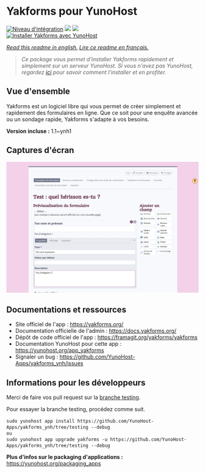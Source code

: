 # Yakforms pour YunoHost

[![Niveau d'intégration](https://dash.yunohost.org/integration/yakforms.svg)](https://dash.yunohost.org/appci/app/yakforms) ![](https://ci-apps.yunohost.org/ci/badges/yakforms.status.svg) ![](https://ci-apps.yunohost.org/ci/badges/yakforms.maintain.svg)  
[![Installer Yakforms avec YunoHost](https://install-app.yunohost.org/install-with-yunohost.svg)](https://install-app.yunohost.org/?app=yakforms)

*[Read this readme in english.](./README.md)*
*[Lire ce readme en français.](./README_fr.md)*

> *Ce package vous permet d'installer Yakforms rapidement et simplement sur un serveur YunoHost.
Si vous n'avez pas YunoHost, regardez [ici](https://yunohost.org/#/install) pour savoir comment l'installer et en profiter.*

## Vue d'ensemble

Yakforms est un logiciel libre qui vous permet de créer simplement et rapidement des formulaires en ligne. Que ce soit pour une enquête avancée ou un sondage rapide, Yakforms s'adapte à vos besoins.

**Version incluse :** 1.1~ynh1



## Captures d'écran

![](./doc/screenshots/01-edit.png)

## Documentations et ressources

* Site officiel de l'app : https://yakforms.org/
* Documentation officielle de l'admin : https://docs.yakforms.org/
* Dépôt de code officiel de l'app : https://framagit.org/yakforms/yakforms
* Documentation YunoHost pour cette app : https://yunohost.org/app_yakforms
* Signaler un bug : https://github.com/YunoHost-Apps/yakforms_ynh/issues

## Informations pour les développeurs

Merci de faire vos pull request sur la [branche testing](https://github.com/YunoHost-Apps/yakforms_ynh/tree/testing).

Pour essayer la branche testing, procédez comme suit.
```
sudo yunohost app install https://github.com/YunoHost-Apps/yakforms_ynh/tree/testing --debug
ou
sudo yunohost app upgrade yakforms -u https://github.com/YunoHost-Apps/yakforms_ynh/tree/testing --debug
```

**Plus d'infos sur le packaging d'applications :** https://yunohost.org/packaging_apps